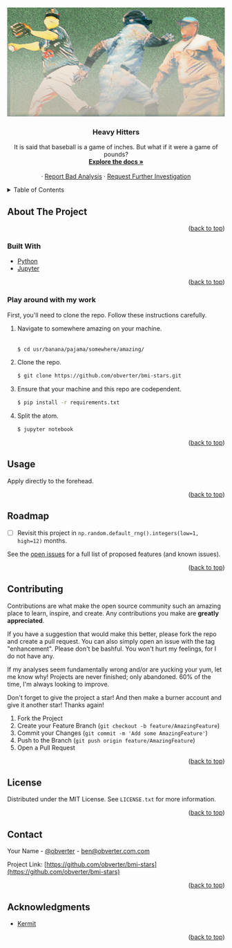 <div id="top"></div>
<!--
*** Thanks for checking out the Best-README-Template. If you have a suggestion
*** that would make this better, please fork the repo and create a pull request
*** or simply open an issue with the tag "enhancement".
*** Don't forget to give the project a star!
*** Thanks again! Now go create something AMAZING! :D
-->



<!-- PROJECT SHIELDS -->
<!--
*** I'm using markdown "reference style" links for readability.
*** Reference links are enclosed in brackets [ ] instead of parentheses ( ).
*** See the bottom of this document for the declaration of the reference variables
*** for contributors-url, forks-url, etc. This is an optional, concise syntax you may use.
*** https://www.markdownguide.org/basic-syntax/#reference-style-links
-->
<!-- [![Contributors][contributors-shield]][contributors-url]
[![Forks][forks-shield]][forks-url]
[![Stargazers][stars-shield]][stars-url]
[![Issues][issues-shield]][issues-url]
[![MIT License][license-shield]][license-url]
[![LinkedIn][linkedin-shield]][linkedin-url] -->



<!-- PROJECT LOGO -->
<br />
<div align="center">
  <a href="https://github.com/obverter/bmi-stars">
    <img src="images/heavy_hitters.png">

  </a>

<h3 align="center">Heavy Hitters</h3>

  <p align="center">
    It is said that baseball is a game of inches. But what if it were a game of pounds?
    <br />
    <a href="https://github.com/obverter/bmi-stars"><strong>Explore the docs »</strong></a>
    <br />
    <br />
    <!-- <a href="https://github.com/obverter/bmi-stars">View Demo</a> -->
    ·
    <a href="https://github.com/obverter/bmi-stars/issues">Report Bad Analysis</a>
    ·
    <a href="https://github.com/obverter/bmi-stars/issues">Request Further Investigation</a>
  </p>
</div>



<!-- TABLE OF CONTENTS -->
<details>
  <summary>Table of Contents</summary>
  <ol>
    <li>
      <a href="#about-the-project">About The Project</a>
      <ul>
        <li><a href="#built-with">Built With</a></li>
      </ul>
    </li>
    <li>
      <a href="#getting-started">Getting Started</a>
      <ul>
        <li><a href="#prerequisites">Prerequisites</a></li>
        <li><a href="#installation">Installation</a></li>
      </ul>
    </li>
    <li><a href="#usage">Usage</a></li>
    <li><a href="#roadmap">Roadmap</a></li>
    <li><a href="#contributing">Contributing</a></li>
    <li><a href="#license">License</a></li>
    <li><a href="#contact">Contact</a></li>
    <li><a href="#acknowledgments">Acknowledgments</a></li>
  </ol>
</details>



<!-- ABOUT THE PROJECT -->
## About The Project
<!--
[![Product Name Screen Shot][product-screenshot]](https://example.com) -->

<!-- Here's a blank template to get started: To avoid retyping too much info. Do a search and replace with your text editor for the following: `obverter`, `bmi-stars`, `obverter`, `BenTylerElliott`, `obverter.com`, `ben`, `Heavy Hitters`, `It is said that baseball is a game of inches. But what if it were a game of pounds?` -->

<p align="right">(<a href="#top">back to top</a>)</p>



### Built With

<!-- * [Next.js](https://nextjs.org/)
* [React.js](https://reactjs.org/)
* [Vue.js](https://vuejs.org/)
* [Angular](https://angular.io/)
* [Svelte](https://svelte.dev/)
* [Laravel](https://laravel.com)
* [Bootstrap](https://getbootstrap.com)
* [JQuery](https://jquery.com) -->
* [Python](https://python.org)
* [Jupyter](https://jupyter.org)

<p align="right">(<a href="#top">back to top</a>)</p>



<!-- GETTING STARTED -->
<!-- ## Getting Started

This is an example of how you may give instructions on setting up your project locally.
To get a local copy up and running follow these simple example steps. -->
### Play around with my work

First, you'll need to clone the repo. Follow these instructions carefully.

1. Navigate to somewhere amazing on your machine.
    ```sh
    
    $ cd usr/banana/pajama/somewhere/amazing/

    ```
2. Clone the repo.
   ```sh
   $ git clone https://github.com/obverter/bmi-stars.git
   ```
3. Ensure that your machine and this repo are codependent.
   ```sh
   $ pip install -r requirements.txt
   ```
<!-- 4. Enter your API in `config.js`
   ```js
   const API_KEY = 'ENTER YOUR API';
   ```-->
4. Split the atom.
   ```sh
   $ jupyter notebook
   ```


<p align="right">(<a href="#top">back to top</a>)</p>



<!-- USAGE EXAMPLES -->
## Usage

Apply directly to the forehead.

<!-- Use this space to show useful examples of how a project can be used. Additional screenshots, code examples and demos work well in this space. You may also link to more resources. -->

<!-- _For more examples, please refer to the [Documentation](https://example.com)_ -->

<p align="right">(<a href="#top">back to top</a>)</p>



<!-- ROADMAP -->
## Roadmap

- [ ] Revisit this project in <code>np.random.default_rng().integers(low=1, high=12)</code> months.


See the [open issues](https://github.com/obverter/bmi-stars/issues) for a full list of proposed features (and known issues).

<p align="right">(<a href="#top">back to top</a>)</p>



<!-- CONTRIBUTING -->
## Contributing

Contributions are what make the open source community such an amazing place to learn, inspire, and create. Any contributions you make are **greatly appreciated**.

If you have a suggestion that would make this better, please fork the repo and create a pull request. You can also simply open an issue with the tag "enhancement". Please don't be bashful. You won't hurt my feelings, for I do not have any.

If my analyses seem fundamentally wrong and/or are yucking your yum, let me know why! Projects are never finished; only abandoned. 60% of the time, I'm always looking to improve.

Don't forget to give the project a star! And then make a burner account and give it another star! Thanks again!

1. Fork the Project
2. Create your Feature Branch (`git checkout -b feature/AmazingFeature`)
3. Commit your Changes (`git commit -m 'Add some AmazingFeature'`)
4. Push to the Branch (`git push origin feature/AmazingFeature`)
5. Open a Pull Request

<p align="right">(<a href="#top">back to top</a>)</p>



<!-- LICENSE -->
## License

Distributed under the MIT License. See `LICENSE.txt` for more information.

<p align="right">(<a href="#top">back to top</a>)</p>



<!-- CONTACT -->
## Contact

Your Name - [@obverter](https://twitter.com/obverter) - ben@obverter.com.com

Project Link: [https://github.com/obverter/bmi-stars](https://github.com/obverter/bmi-stars)

<p align="right">(<a href="#top">back to top</a>)</p>



<!-- ACKNOWLEDGMENTS -->
## Acknowledgments

* [Kermit](https://instagram.com/dangerkermit)
<!-- * []()
* []() -->

<p align="right">(<a href="#top">back to top</a>)</p>



<!-- MARKDOWN LINKS & IMAGES -->
<!-- https://www.markdownguide.org/basic-syntax/#reference-style-links -->
[contributors-shield]: https://img.shields.io/github/contributors/obverter/bmi-stars.svg?style=for-the-badge
[contributors-url]: https://github.com/obverter/bmi-stars/graphs/contributors
[forks-shield]: https://img.shields.io/github/forks/obverter/bmi-stars.svg?style=for-the-badge
[forks-url]: https://github.com/obverter/bmi-stars/network/members
[stars-shield]: https://img.shields.io/github/stars/obverter/bmi-stars.svg?style=for-the-badge
[stars-url]: https://github.com/obverter/bmi-stars/stargazers
[issues-shield]: https://img.shields.io/github/issues/obverter/bmi-stars.svg?style=for-the-badge
[issues-url]: https://github.com/obverter/bmi-stars/issues
[license-shield]: https://img.shields.io/github/license/obverter/bmi-stars.svg?style=for-the-badge
[license-url]: https://github.com/obverter/bmi-stars/blob/master/LICENSE.txt
[linkedin-shield]: https://img.shields.io/badge/-LinkedIn-black.svg?style=for-the-badge&logo=linkedin&colorB=555
[linkedin-url]: https://linkedin.com/in/BenTylerElliott
[product-screenshot]: images/screenshot.png
